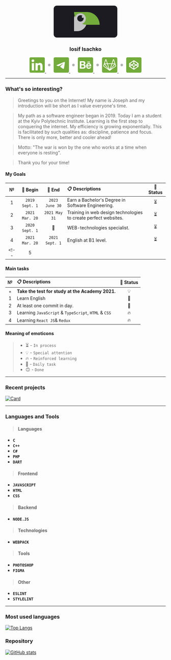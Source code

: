 <p align="center">
	<a href="https://github.com/luamoris">
		<img width="200" src="https://raw.githubusercontent.com/luamoris/luamoris/c22469486930599100e874425f560a1587611d35/assets/logo.svg" alt="Logo."/>
	</a>
</p>
<h3 align="center">Iosif Isachko</h3>
<p align="center">
	<a href="https://www.linkedin.com/in/iosif-isachko-2631061a7/">
		<img src="https://raw.githubusercontent.com/luamoris/luamoris/c22469486930599100e874425f560a1587611d35/assets/linkedin.svg" alt="Linkedin"/>
	</a>
	<img src="https://raw.githubusercontent.com/luamoris/luamoris/7ede4d5155803f6ce6971939f0c15c585a5c0a5a/assets/dot.svg" alt="Dot."/>
	<a href="https://t.me/I0S1F">
		<img src="https://raw.githubusercontent.com/luamoris/luamoris/c22469486930599100e874425f560a1587611d35/assets/telegram.svg" alt="Telegram"/>
	</a>
	<img src="https://raw.githubusercontent.com/luamoris/luamoris/7ede4d5155803f6ce6971939f0c15c585a5c0a5a/assets/dot.svg" alt="Dot."/>
	<a href="https://www.behance.net/yaiosifua2980">
		<img src="https://raw.githubusercontent.com/luamoris/luamoris/c22469486930599100e874425f560a1587611d35/assets/behance.svg" alt="Behance"/>
	</a>
	<img src="https://raw.githubusercontent.com/luamoris/luamoris/7ede4d5155803f6ce6971939f0c15c585a5c0a5a/assets/dot.svg" alt="Dot."/>
	<a href="https://gitlab.com/luamoris">
		<img src="https://raw.githubusercontent.com/luamoris/luamoris/c22469486930599100e874425f560a1587611d35/assets/gitlab.svg" alt="Behance"/>
	</a>
	<img src="https://raw.githubusercontent.com/luamoris/luamoris/7ede4d5155803f6ce6971939f0c15c585a5c0a5a/assets/dot.svg" alt="Dot."/>
	<a href="https://codepen.io/luamoris/pens/public">
		<img src="https://raw.githubusercontent.com/luamoris/luamoris/095da050a36a65fe4d1cf568da038d409b34babf/assets/codepen.svg" alt="Codepen"/>
	</a>
</p>

---

### What's so interesting?

> Greetings to you on the Internet!
> My name is Joseph and my introduction will be short as I value everyone's time.

> My path as a software engineer began in 2019.
> Today I am a student at the Kyiv Polytechnic Institute.
> Learning is the first step to conquering the internet.
> My efficiency is growing exponentially.
> This is facilitated by such qualities as: discipline, patience and focus.
> There is only more, better and cooler ahead!

> Motto: "The war is won by the one who works at a time when everyone is resting".

> Thank you for your time!

#### My Goals

| №   | &#128197; Begin          | &#128198; End      | &#128203; Descriptions     | &#128678; Status |
| :-: | :----------------------: | :----------------: | :------------------------- | :--------------: |
|1|`2019 Sept. 1`|`2023 June 30`|Earn a Bachelor's Degree in Software Engineering.|&#9203;|
|2|`2021 Mar. 20`|`2021 May 31`|Training in web design technologies to create perfect websites.|&#9203;|
|3|`2020 Sept. 1`|&#127773;|WEB-technologies specialist.|&#9203;|
|4|`2021 Mar. 20`|`2021 Sept. 1`|English at B1 level.|&#9203;|
<!-- |5||||| -->


#### Main tasks

| №   | &#128203; Descriptions     | &#128678; Status |
| :-: | :------------------------- | :--------------: |
|+|**Take the test for study at the Academy 2021.**|&#128161;|
|1|Learn English|&#129327;|
|2|At least one commit in day.|&#129327;|
|3|Learning `JavaScript` & `TypeScript`, `HTML` & `CSS`|&#128293;|
|4|Learning `React JS`& `Redux`|&#128293;|


#### Meaning of emoticons

> + &#9203; - `In process`
> + &#128161; - `Special attention`
> + &#128293; - `Reinforced learning`
> + &#129327; - `Daily task`
> + &#128579; - `Done`


---

### Recent projects

[![Card][rep-template]][template]

---

### Languages and Tools

> #### Languages
+ __`C`__
+ __`C++`__
+ __`C#`__
+ __`PHP`__
+ __`DART`__

> #### Frontend
* __`JAVASCRIPT`__
* __`HTML`__
* __`CSS`__

> #### Backend
+ __`NODE.JS`__

> #### Technologies
* __`WEBPACK`__

> #### Tools
+ __`PHOTOSHOP`__
+ __`FIGMA`__

> #### Other
* __`ESLINT`__
* __`STYLELINT`__

---

### Most used languages
[![Top Langs][lan]][stats]

### Repository
[![GitHub stats][rep]][stats]



[stats]: https://github.com/luamoris

[rep-template]: https://github-readme-stats.vercel.app/api/pin/?username=luamoris&repo=template&text_color=707070&title_color=73AC3B&hide_border=true&bg_color=F1F1F1&icon_color=609B24
[template]: https://github.com/luamoris/template


[lan]: https://github-readme-stats.vercel.app/api/top-langs/?username=luamoris&hide_border=true&title_color=6AB024&langs_count=5&hide_title=true&layout=compact

[rep]: https://github-readme-stats.vercel.app/api?username=luamoris&show_icons=true&hide_rank=true&include_all_commits=true&hide_title=true&icon_color=609B24&hide_border=true&cache_seconds=87654


<!--

![Dart][dart]
![Javascript][js]

[dart]: https://img.shields.io/badge/-dart-434343?style=for-the-badge&logo=dart&logoColor=097cdb
[js]: https://img.shields.io/badge/-javascript-434343?style=for-the-badge&logo=javascript&logoColor=e9d54d

 -->
